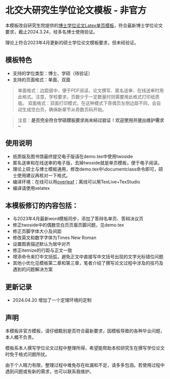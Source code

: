 # 北交大研究生学位论文模板 - 非官方

本模板改自研究生院提供的[博士学位论文Latex单页模板](https://gs.bjtu.edu.cn/cms/item/477.html)，符合最新博士学位论文要求，截止2024.3.24，经多名博士使用验证。

理论上符合2023年4月更新的硕士学位论文模板要求，但未经验证。

## 模板特色
- 支持的学位类型：博士、学硕（待验证）
- 支持的页面格式：单面、双面
> 单面格式：边距居中，便于PDF阅读，论文撰写、匿名送审、在线送审时用此格式。注意，学校要求，页数少于一定数量时则需要用此格式打印纸质版。
> 双面格式：双面打印模式，在这种模式下奇偶页左侧边距不同，会自动生成空白页，确保新章节从奇数页码开始。

> 注意：**是否完全符合学硕模板要求尚未经过验证！欢迎使用并提出维护需求~**

## 使用说明
- 纸质版及图书馆最终提交电子版请在demo.tex中使用twoside
- 匿名送审和在线送审的电子版，去掉twoside就是单页模板，便于电子阅读。
- 理论上硕士与博士模板通用，修改demo.tex中\documentclass命令即可，硕士使用建议再核对一下格式。
- 编译环境：在线可以用[overleaf](www.overleaf.com)；离线可以用TexLive+TexStudio
- 编译请使用xelatex

## 本模板修订的内容包括：
- 与2023年4月最新word模板同步，添加了答辩名单页、答辩决议页
- 修正twoside中的偶数空白页页眉页脚问题，见demo.tex
- 修正页脚字体大小及间距
- 修改英文和数字字体为Times New Roman
- 设置图表描述默认为居中对齐
- 修正itemize的行距与正文一致
- 增添命令来打中文括弧，避免正文中直接写中文括号出现的文字光标错位问题
- 其他小优化见模板第二章和第三章，笔者介绍了撰写论文过程中涉及的技巧及遇到的问题解决方案

## 更新记录
- 2024.04.20 增加了一个定理环境的定制

## 声明

本模板非官方模板，请仔细甄别是否符合最新要求，因模板导致的各种毕业问题，本人概不负责。

模板系本人撰写学位论文过程中整理所得，希望能帮助本校研究生在撰写学位论文时免于格式问题所扰。

由于个人精力有限，整理过程中难免存在纰漏和不足，请多多包涵。若使用过程中遇到问题或有新的需求，也可以联系我维护。
